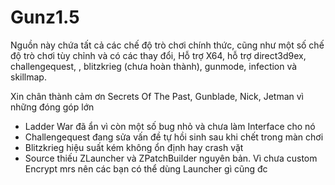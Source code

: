 # Gunz1.5

Nguồn này chứa tất cả các chế độ trò chơi chính thức, cũng như
một số chế độ trò chơi tùy chỉnh và có các thay đổi, Hỗ trợ X64, hỗ trợ direct3d9ex, challengequest,
, blitzkrieg (chưa hoàn thành), gunmode, infection và skillmap. 

Xin chân thành cảm ơn Secrets Of The Past, Gunblade, Nick, Jetman vì những đóng góp lớn

- Ladder War đã ẩn vì còn một số bug nhỏ và chưa làm Interface cho nó
- Challengequest đang sửa vấn đề tự hồi sinh sau khi chết trong màn chơi
- Blitzkrieg hiệu suất kém không ổn định hay crash vặt
- Source thiếu ZLauncher và ZPatchBuilder nguyên bản. Vì chưa custom Encrypt mrs nên các bạn có thể dùng Launcher gì cũng đc
